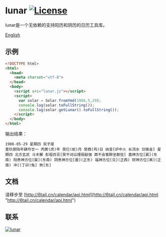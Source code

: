 # lunar [![License](https://img.shields.io/badge/license-MIT-4EB1BA.svg?style=flat-square)](https://github.com/6tail/lunar-javascript/blob/master/LICENSE)

lunar是一个无依赖的支持阳历和阴历的日历工具库。

[English](https://github.com/6tail/lunar-javascript/blob/master/README_EN.md)

## 示例

```html
<!DOCTYPE html>
<html>
  <head>
    <meta charset="utf-8">
  </head>
  <body>
    <script src="lunar.js"></script>
    <script>
      var solar = Solar.fromYmd(1986,5,29);
      console.log(solar.toFullString());
      console.log(solar.getLunar().toFullString());
    </script>
  </body>
</html>
```

输出结果：

    1986-05-29 星期四 双子座
    壹玖捌陆年肆月廿一 丙寅(虎)年 癸巳(蛇)月 癸酉(鸡)日 纳音[炉中火 长流水 剑锋金] 星期四 北方玄武 斗木獬 彭祖百忌[癸不词讼理弱敌强 酉不会客醉坐颠狂] 喜神方位[巽](东南) 阳贵神方位[巽](东南) 阴贵神方位[震](正东) 福神方位[兑](正西) 财神方位[离](正南) 冲[(丁卯)兔] 煞[东]

## 文档

请移步至 [http://6tail.cn/calendar/api.html](http://6tail.cn/calendar/api.html "http://6tail.cn/calendar/api.html")

## 联系

<a target="_blank" href="https://jq.qq.com/?_wv=1027&k=5F9Pbf0"><img border="0" src="http://pub.idqqimg.com/wpa/images/group.png" alt="lunar" title="lunar"></a>

